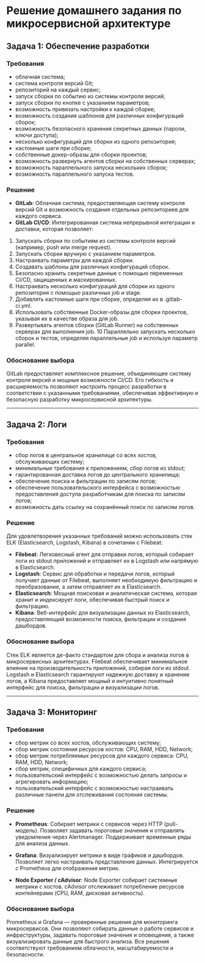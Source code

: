 # Решение домашнего задания по микросервисной архитектуре

## Задача 1: Обеспечение разработки

### Требования
- облачная система;
- система контроля версий Git;
- репозиторий на каждый сервис;
- запуск сборки по событию из системы контроля версий;
- запуск сборки по кнопке с указанием параметров;
- возможность привязать настройки к каждой сборке;
- возможность создания шаблонов для различных конфигураций сборок;
- возможность безопасного хранения секретных данных (пароли, ключи доступа);
- несколько конфигураций для сборки из одного репозитория;
- кастомные шаги при сборке;
- собственные докер-образы для сборки проектов;
- возможность развернуть агентов сборки на собственных серверах;
- возможность параллельного запуска нескольких сборок;
- возможность параллельного запуска тестов.
  
### Решение
- **GitLab**: Облачная система, предоставляющая систему контроля версий Git и возможность создания отдельных репозиториев для каждого сервиса.
- **GitLab CI/CD**: Интегрированная система непрерывной интеграции и доставки, которая позволяет:
1. Запускать сборки по событиям из системы контроля версий (например, push или merge request).
2. Запускать сборки вручную с указанием параметров.
3. Настраивать параметры для каждой сборки.
4. Создавать шаблоны для различных конфигураций сборок.
5. Безопасно хранить секретные данные с помощью переменных CI/CD, защищенных и маскированных.
6. Настраивать несколько конфигураций для сборки из одного репозитория с помощью различных job и stage.
7. Добавлять кастомные шаги при сборке, определяя их в .gitlab-ci.yml.
8. Использовать собственные Docker-образы для сборки проектов, указывая их в качестве образа для job.
9. Развертывать агентов сборки (GitLab Runner) на собственных серверах для выполнения job.
10 Параллельно запускать несколько сборок и тестов, определяя параллельные job и используя параметр parallel.

### Обоснование выбора
GitLab предоставляет комплексное решение, объединяющее систему контроля версий и мощные возможности CI/CD. Его гибкость и расширяемость позволяют настроить процесс разработки в соответствии с указанными требованиями, обеспечивая эффективную и безопасную разработку микросервисной архитектуры.

---

## Задача 2: Логи

### Требования
- сбор логов в центральное хранилище со всех хостов, обслуживающих систему;
- минимальные требования к приложениям, сбор логов из stdout;
- гарантированная доставка логов до центрального хранилища;
- обеспечение поиска и фильтрации по записям логов;
- обеспечение пользовательского интерфейса с возможностью предоставления доступа разработчикам для поиска по записям логов;
- возможность дать ссылку на сохранённый поиск по записям логов.

### Решение
Для удовлетворения указанных требований можно использовать стек ELK (Elasticsearch, Logstash, Kibana) в сочетании с Filebeat:
- **Filebeat**: Легковесный агент для отправки логов, который собирает логи из stdout приложений и отправляет их в Logstash или напрямую в Elasticsearch.
- **Logstash**: Сервис для обработки и передачи логов, который получает данные от Filebeat, выполняет необходимую фильтрацию и преобразование, а затем отправляет их в Elasticsearch.
- **Elasticsearch**: Мощная поисковая и аналитическая система, которая хранит и индексирует логи, обеспечивая быстрый поиск и фильтрацию.
- **Kibana**: Веб-интерфейс для визуализации данных из Elasticsearch, предоставляющий возможности поиска, фильтрации и создания дашбордов.

### Обоснование выбора
Стек ELK является де-факто стандартом для сбора и анализа логов в микросервисных архитектурах. Filebeat обеспечивает минимальное влияние на производительность приложений, собирая логи из stdout. Logstash и Elasticsearch гарантируют надежную доставку и хранение логов, а Kibana предоставляет мощный и интуитивно понятный интерфейс для поиска, фильтрации и визуализации логов.

---

## Задача 3: Мониторинг

### Требования
- сбор метрик со всех хостов, обслуживающих систему;
- сбор метрик состояния ресурсов хостов: CPU, RAM, HDD, Network;
- сбор метрик потребляемых ресурсов для каждого сервиса: CPU, RAM, HDD, Network;
- сбор метрик, специфичных для каждого сервиса;
- пользовательский интерфейс с возможностью делать запросы и агрегировать информацию;
- пользовательский интерфейс с возможностью настраивать различные панели для отслеживания состояния системы.

### Решение
- **Prometheus**: Собирает метрики с сервисов через HTTP (pull-модель). Позволяет задавать пороговые значения и отправлять уведомления через Alertmanager. Поддерживает временные ряды для анализа данных.

- **Grafana**: Визуализирует метрики в виде графиков и дашбордов. Позволяет легко настраивать представление данных. Интегрируется с Prometheus для отображения метрик.

- **Node Exporter / cAdvisor**: Node Exporter собирает системные метрики с хостов. cAdvisor отслеживает потребление ресурсов контейнерами (CPU, RAM, дисковая активность).

### Обоснование выбора
Prometheus и Grafana — проверенные решения для мониторинга микросервисов. Они позволяют собирать данные о работе сервисов и инфраструктуры, задавать пороговые значения и оповещения, а также визуализировать данные для быстрого анализа.
Все решения соответствуют требованиям облачности, масштабируемости и безопасности.  
